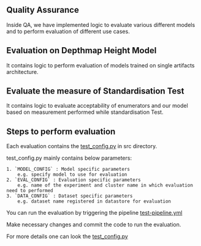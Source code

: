 ## Quality Assurance

Inside QA, we have implemented logic to evaluate various different models and to perform evaluation of different use cases.

## Evaluation on Depthmap Height Model

It contains logic to perform evaluation of models trained on single artifacts architecture.

## Evaluate the measure of Standardisation Test

It contains logic to evaluate acceptability of enumerators and our model based on measurement performed while standardisation Test.

## Steps to perform evaluation

Each evaluation contains the [test_config.py](./eval-depthmap-height/src/qa_config.py) in src directory.

test_config.py mainly contains below parameters:

    1. `MODEL_CONFIG` : Model specific parameters
        e.g. specify model to use for evaluation
    2. `EVAL_CONFIG` : Evaluation specific parameters
        e.g. name of the experiment and cluster name in which evaluation need to performed
    3. `DATA_CONFIG` : Dataset specific parameters
        e.g. dataset name registered in datastore for evaluation

You can run the evaluation by triggering the pipeline [test-pipeline.yml](./test-pipeline.yml)

Make necessary changes and commit the code to run the evaluation.

For more details one can look the [test_config.py](./eval-depthmap-height/src/qa_config.py)
